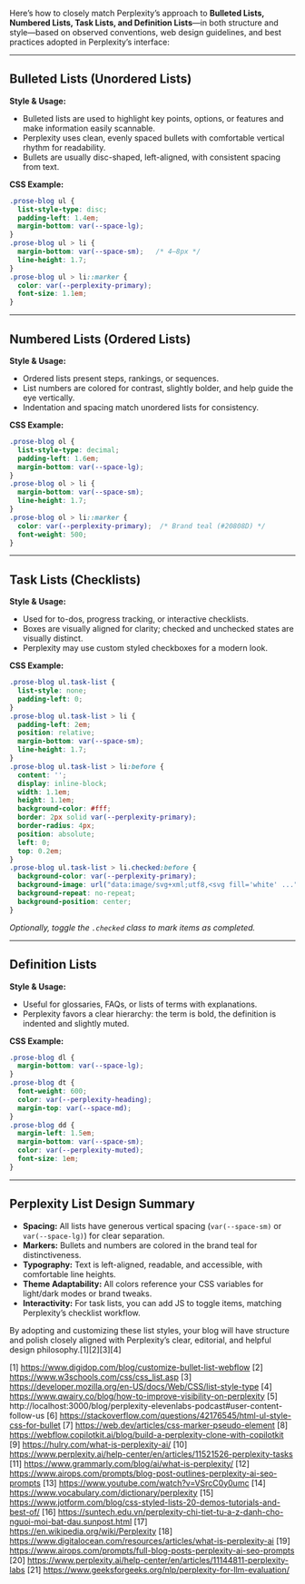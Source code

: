 Here’s how to closely match Perplexity’s approach to **Bulleted Lists, Numbered Lists, Task Lists, and Definition Lists**—in both structure and style—based on observed conventions, web design guidelines, and best practices adopted in Perplexity’s interface:

***

## Bulleted Lists (Unordered Lists)

**Style & Usage:**
- Bulleted lists are used to highlight key points, options, or features and make information easily scannable.
- Perplexity uses clean, evenly spaced bullets with comfortable vertical rhythm for readability.
- Bullets are usually disc-shaped, left-aligned, with consistent spacing from text.

**CSS Example:**
```css
.prose-blog ul {
  list-style-type: disc;
  padding-left: 1.4em;
  margin-bottom: var(--space-lg);
}
.prose-blog ul > li {
  margin-bottom: var(--space-sm);   /* 4–8px */
  line-height: 1.7;
}
.prose-blog ul > li::marker {
  color: var(--perplexity-primary);
  font-size: 1.1em;
}
```

***

## Numbered Lists (Ordered Lists)

**Style & Usage:**
- Ordered lists present steps, rankings, or sequences.
- List numbers are colored for contrast, slightly bolder, and help guide the eye vertically.
- Indentation and spacing match unordered lists for consistency.

**CSS Example:**
```css
.prose-blog ol {
  list-style-type: decimal;
  padding-left: 1.6em;
  margin-bottom: var(--space-lg);
}
.prose-blog ol > li {
  margin-bottom: var(--space-sm);
  line-height: 1.7;
}
.prose-blog ol > li::marker {
  color: var(--perplexity-primary);  /* Brand teal (#20808D) */
  font-weight: 500;
}
```

***

## Task Lists (Checklists)

**Style & Usage:**
- Used for to-dos, progress tracking, or interactive checklists.
- Boxes are visually aligned for clarity; checked and unchecked states are visually distinct.
- Perplexity may use custom styled checkboxes for a modern look.

**CSS Example:**
```css
.prose-blog ul.task-list {
  list-style: none;
  padding-left: 0;
}
.prose-blog ul.task-list > li {
  padding-left: 2em;
  position: relative;
  margin-bottom: var(--space-sm);
  line-height: 1.7;
}
.prose-blog ul.task-list > li:before {
  content: '';
  display: inline-block;
  width: 1.1em;
  height: 1.1em;
  background-color: #fff;
  border: 2px solid var(--perplexity-primary);
  border-radius: 4px;
  position: absolute;
  left: 0;
  top: 0.2em;
}
.prose-blog ul.task-list > li.checked:before {
  background-color: var(--perplexity-primary);
  background-image: url("data:image/svg+xml;utf8,<svg fill='white' ..."); /* Use SVG checkmark */
  background-repeat: no-repeat;
  background-position: center;
}
```
*Optionally, toggle the `.checked` class to mark items as completed.*

***

## Definition Lists

**Style & Usage:**
- Useful for glossaries, FAQs, or lists of terms with explanations.
- Perplexity favors a clear hierarchy: the term is bold, the definition is indented and slightly muted.

**CSS Example:**
```css
.prose-blog dl {
  margin-bottom: var(--space-lg);
}
.prose-blog dt {
  font-weight: 600;
  color: var(--perplexity-heading);
  margin-top: var(--space-md);
}
.prose-blog dd {
  margin-left: 1.5em;
  margin-bottom: var(--space-sm);
  color: var(--perplexity-muted);
  font-size: 1em;
}
```

***

## **Perplexity List Design Summary**

- **Spacing:** All lists have generous vertical spacing (`var(--space-sm)` or `var(--space-lg)`) for clear separation.
- **Markers:** Bullets and numbers are colored in the brand teal for distinctiveness.
- **Typography:** Text is left-aligned, readable, and accessible, with comfortable line heights.
- **Theme Adaptability:** All colors reference your CSS variables for light/dark modes or brand tweaks.
- **Interactivity:** For task lists, you can add JS to toggle items, matching Perplexity’s checklist workflow.

By adopting and customizing these list styles, your blog will have structure and polish closely aligned with Perplexity’s clear, editorial, and helpful design philosophy.[1][2][3][4]

[1] https://www.digidop.com/blog/customize-bullet-list-webflow
[2] https://www.w3schools.com/css/css_list.asp
[3] https://developer.mozilla.org/en-US/docs/Web/CSS/list-style-type
[4] https://www.qwairy.co/blog/how-to-improve-visibility-on-perplexity
[5] http://localhost:3000/blog/perplexity-elevenlabs-podcast#user-content-follow-us
[6] https://stackoverflow.com/questions/42176545/html-ul-style-css-for-bullet
[7] https://web.dev/articles/css-marker-pseudo-element
[8] https://webflow.copilotkit.ai/blog/build-a-perplexity-clone-with-copilotkit
[9] https://hulry.com/what-is-perplexity-ai/
[10] https://www.perplexity.ai/help-center/en/articles/11521526-perplexity-tasks
[11] https://www.grammarly.com/blog/ai/what-is-perplexity/
[12] https://www.airops.com/prompts/blog-post-outlines-perplexity-ai-seo-prompts
[13] https://www.youtube.com/watch?v=VSrcC0y0umc
[14] https://www.vocabulary.com/dictionary/perplexity
[15] https://www.jotform.com/blog/css-styled-lists-20-demos-tutorials-and-best-of/
[16] https://suntech.edu.vn/perplexity-chi-tiet-tu-a-z-danh-cho-nguoi-moi-bat-dau.sunpost.html
[17] https://en.wikipedia.org/wiki/Perplexity
[18] https://www.digitalocean.com/resources/articles/what-is-perplexity-ai
[19] https://www.airops.com/prompts/full-blog-posts-perplexity-ai-seo-prompts
[20] https://www.perplexity.ai/help-center/en/articles/11144811-perplexity-labs
[21] https://www.geeksforgeeks.org/nlp/perplexity-for-llm-evaluation/